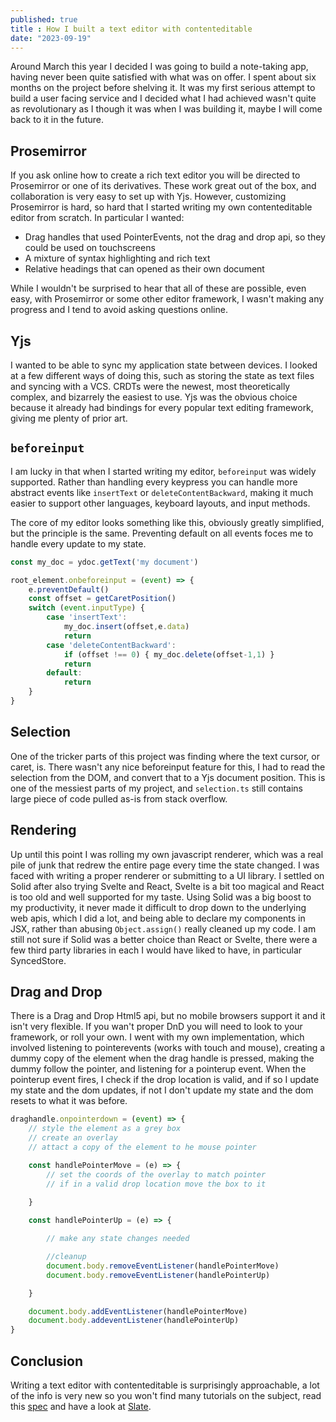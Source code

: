```yaml
---
published: true
title : How I built a text editor with contenteditable
date: "2023-09-19"
---
```


Around March this year I decided I was going to build a note-taking app, having never been quite satisfied with what was on offer. I spent about six months on the project before shelving it. It was my first serious attempt to build a user facing service and I decided what I had achieved wasn't quite as revolutionary as I though it was when I was building it, maybe I will come back to it in the future.

## Prosemirror
If you ask online how to create a rich text editor you will be directed to Prosemirror or one of its derivatives. These work great out of the box, and collaboration is very easy to set up with Yjs. However, customizing Prosemirror is hard, so hard that I started writing my own contenteditable editor from scratch. In particular I wanted:
- Drag handles that used PointerEvents, not the drag and drop api, so they could be used on touchscreens
- A mixture of syntax highlighting and rich text
- Relative headings that can opened as their own document

While I wouldn't be surprised to hear that all of these are possible, even easy, with Prosemirror or some other editor framework, I wasn't making any progress and I tend to avoid asking questions online.

## Yjs
I wanted to be able to sync my application state between devices. I looked at a few different ways of doing this, such as storing the state as text files and syncing with a VCS. CRDTs were the newest, most theoretically complex, and bizarrely the easiest to use. Yjs was the obvious choice because it already had bindings for every popular text editing framework, giving me plenty of prior art.

## `beforeinput`
I am lucky in that when I started writing my editor, `beforeinput` was widely supported.
Rather than handling every keypress you can handle more abstract events like `insertText` or `deleteContentBackward`, making it much easier to support other languages, keyboard layouts, and input methods. 

The core of my editor looks something like this, obviously greatly simplified, but the principle is the same. Preventing default on all events foces me to handle every update to my state.

```js
const my_doc = ydoc.getText('my document')

root_element.onbeforeinput = (event) => {
    e.preventDefault()
    const offset = getCaretPosition()
    switch (event.inputType) {
        case 'insertText':
            my_doc.insert(offset,e.data)
            return
        case 'deleteContentBackward':
            if (offset !== 0) { my_doc.delete(offset-1,1) }
            return
        default:
            return
    }
}
```

## Selection
One of the tricker parts of this project was finding where the text cursor, or caret, is. There wasn't any nice beforeinput feature for this, I had to read the selection from the DOM, and convert that to a Yjs document position. This is one of the messiest parts of my project, and `selection.ts` still contains large piece of code pulled as-is from stack overflow.

## Rendering
Up until this point I was rolling my own javascript renderer, which was a real pile of junk that redrew the entire page every time the state changed. I was faced with writing a proper renderer or submitting to a UI library. I settled on Solid after also trying Svelte and React, Svelte is a bit too magical and React is too old and well supported for my taste. Using Solid was a big boost to my productivity, it never made it difficult to drop down to the underlying web apis, which I did a lot, and being able to declare my components in JSX, rather than abusing `Object.assign()` really cleaned up my code. I am still not sure if Solid was a better choice than React or Svelte, there were a few third party libraries in each I would have liked to have, in particular SyncedStore.



## Drag and Drop
There is a Drag and Drop Html5 api, but no mobile browsers support it and it isn't very flexible. If you wan't proper DnD you will need to look to your framework, or roll your own. I went with my own implementation, which involved listening to pointerevents (works with touch and mouse), creating a dummy copy of the element when the drag handle is pressed, making the dummy follow the pointer, and listening for a pointerup event. When the pointerup event fires, I check if the drop location is valid, and if so I update my state and the dom updates, if not I don't update my state and the dom resets to what it was before.

```js
draghandle.onpointerdown = (event) => {
    // style the element as a grey box
    // create an overlay
    // attact a copy of the element to he mouse pointer

    const handlePointerMove = (e) => {
        // set the coords of the overlay to match pointer
        // if in a valid drop location move the box to it
        
    }

    const handlePointerUp = (e) => {

        // make any state changes needed

        //cleanup
        document.body.removeEventListener(handlePointerMove)
        document.body.removeEventListener(handlePointerUp)

    }

    document.body.addEventListener(handlePointerMove)
    document.body.addeventListener(handlePointerUp)
}
```

## Conclusion
Writing a text editor with contenteditable is surprisingly approachable, a lot of the info is very new so you won't find many tutorials on the subject, read this [spec](https://w3c.github.io/input-events/) and have a look at [Slate](https://www.slatejs.org/examples/richtext).
